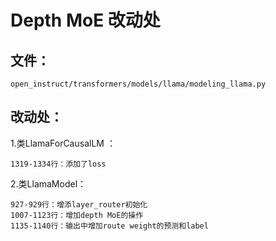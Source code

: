 # Depth MoE 改动处

## 文件：
```
open_instruct/transformers/models/llama/modeling_llama.py
```

## 改动处：	

1.类LlamaForCausalLM   ：
```
1319-1334行：添加了loss
```
2.类LlamaModel：
```	          
927-929行：增添layer_router初始化
1007-1123行：增加depth MoE的操作
1135-1140行：输出中增加route weight的预测和label
```